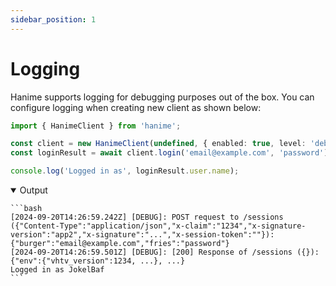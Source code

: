 ```yaml
---
sidebar_position: 1
---
```


# Logging

Hanime supports logging for debugging purposes out of the box. You can configure logging when creating new client as shown below:

```ts
import { HanimeClient } from 'hanime';

const client = new HanimeClient(undefined, { enabled: true, level: 'debug' });
const loginResult = await client.login('email@example.com', 'password');

console.log('Logged in as', loginResult.user.name);
```

<details open>
    <summary>Output</summary>

    ```bash
    [2024-09-20T14:26:59.242Z] [DEBUG]: POST request to /sessions ({"Content-Type":"application/json","x-claim":"1234","x-signature-version":"app2","x-signature":"...","x-session-token":""}): {"burger":"email@example.com","fries":"password"}
    [2024-09-20T14:26:59.501Z] [DEBUG]: [200] Response of /sessions ({}): {"env":{"vhtv_version":1234, ...}, ...}
    Logged in as JokelBaf
    ```

</details>

